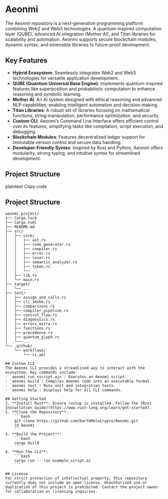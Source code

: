 # Aeonmi
The Aeonmi repository is a next-generation programming platform combining Web2 and Web3 technologies. A quantum-inspired computation layer (QUBE), advanced AI integration (Mother AI), and Titan libraries for scalability and automation. Aeonmi supports secure blockchain modules, dynamic syntax, and extensible libraries to future-proof development.

## Key Features
- **Hybrid Ecosystem**: Seamlessly integrates Web2 and Web3 technologies for versatile application development.
- **QUBE (Quantum Universal Base Engine)**: Implements quantum-inspired features like superposition and probabilistic computation to enhance reasoning and symbolic learning.
- **Mother AI**: An AI system designed with ethical reasoning and advanced NLP capabilities, enabling intelligent automation and decision-making.
- **Titan Libraries**: A robust set of libraries focusing on mathematical functions, string manipulation, performance optimization, and security.
- **Custom CLI**: Aeonmi’s Command Line Interface offers efficient control over its features, simplifying tasks like compilation, script execution, and debugging.
- **Blockchain Modules**: Features decentralized ledger support for immutable version control and secure data handling.
- **Developer-Friendly Syntax**: Inspired by Rust and Python, Aeonmi offers modularity, strong typing, and intuitive syntax for streamlined development.

## Project Structure
plaintext
Copy code
## Project Structure

```plaintext
aeonmi_project/
├── Cargo.lock
├── Cargo.toml
├── README.md
├── src/
│   ├── core/
│   │   ├── ast.rs
│   │   ├── code_generator.rs
│   │   ├── compiler.rs
│   │   ├── error.rs
│   │   ├── lexer.rs
│   │   ├── semantic_analyzer.rs
│   │   ├── token.rs
│   │   └── ...
│   ├── lib.rs
│   └── main.rs
├── target/
│   └── ...
├── test/
│   ├── assign_and_calls.rs
│   ├── cli_smoke.rs
│   ├── comparisons.rs
│   ├── compiler_pipeline.rs
│   ├── control_flow.rs
│   ├── diagnostics.rs
│   ├── errors_extra.rs
│   ├── functions.rs
│   ├── precedence.rs
│   ├── quantum_glyph.rs
│   └── ...
└── .github/
    └── workflows/
        └── ci.yml

## Custom CLI
The Aeonmi CLI provides a streamlined way to interact with the ecosystem. Key commands include:
- `aeonmi run <script.ai>`: Executes an Aeonmi script.
- `aeonmi build`: Compiles Aeonmi code into an executable format.
- `aeonmi test`: Runs unit and integration tests.
- `aeonmi help`: Displays help for all CLI commands.

## Getting Started
1. **Install Rust**: Ensure rustup is installed. Follow the [Rust Installation Guide](https://www.rust-lang.org/learn/get-started).
2. **Clone the Repository**:
    ```bash
    git clone https://github.com/DarthMetaCrypro/Aeonmi.git
    cd Aeonmi
    ```
3. **Build the Project**:
    ```bash
    cargo build
    ```
4. **Run the CLI**:
    ```bash
    cargo run -- run example_script.ai
    ```

## License
For strict protection of intellectual property, this repository currently does not include an open license. Unauthorized use or duplication of this project is prohibited. Contact the project owner for collaboration or licensing inquiries.
